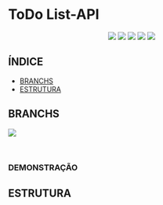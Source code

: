 # ToDo List-API

<p align="center">
  <img src="https://img.shields.io/badge/nestjs-%23E0234E.svg?style=for-the-badge&logo=nestjs&logoColor=white" />
  <img src="https://img.shields.io/badge/typescript-%23007ACC.svg?style=for-the-badge&logo=typescript&logoColor=white" />
  <img src="https://img.shields.io/badge/SQLite-07405E?style=for-the-badge&logo=sqlite&logoColor=white" />
  <img src="https://img.shields.io/badge/typeorm-323330?style=for-the-badge&logo=sequelize&logoColor=blue" />
  <img src="https://img.shields.io/badge/ANDAMENTO-green?logo=github&label=STATUS" />
</p>


## ÍNDICE
 - [BRANCHS](#branchs)
 - [ESTRUTURA](#estrutura)


## BRANCHS
<p><img src="https://img.shields.io/badge/MAIN-8A2BE2?logo=git&label=BRANCH&labelColor=white" /></p>
<br>

### DEMONSTRAÇÃO





## ESTRUTURA
<p align="center"></p>


